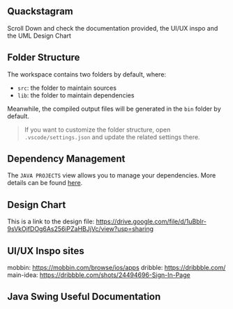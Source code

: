 ## Quackstagram

Scroll Down and check the documentation provided, the UI/UX inspo and the UML Design Chart

## Folder Structure

The workspace contains two folders by default, where:

- `src`: the folder to maintain sources
- `lib`: the folder to maintain dependencies

Meanwhile, the compiled output files will be generated in the `bin` folder by default.

> If you want to customize the folder structure, open `.vscode/settings.json` and update the related settings there.

## Dependency Management

The `JAVA PROJECTS` view allows you to manage your dependencies. More details can be found [here](https://github.com/microsoft/vscode-java-dependency#manage-dependencies).

## Design Chart

This is a link to the design file: https://drive.google.com/file/d/1uBblr-9sVkOjfDOg6As256iPZaHBJjVc/view?usp=sharing

## UI/UX Inspo sites
mobbin: https://mobbin.com/browse/ios/apps
dribble: https://dribbble.com/
main-idea: https://dribbble.com/shots/24494696-Sign-In-Page

## Java Swing Useful Documentation
